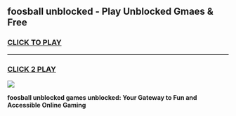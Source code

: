 
## foosball unblocked - Play Unblocked Gmaes & Free
<h3>
<a href="https://news.freeplayer.one?title=foosball_unblocked&ref=23F">CLICK TO PLAY</a></h3>
<hr>

<h3>
<a href="https://news.freeplayer.one?title=foosball_unblocked&ref=23F">CLICK 2 PLAY</a>
  
</h3>

<a href="https://news.freeplayer.one?title=foosball_unblocked&ref=23F/"><img src="https://clearcache.store/games.png"></a>


**foosball unblocked games unblocked: Your Gateway to Fun and Accessible Online Gaming**
